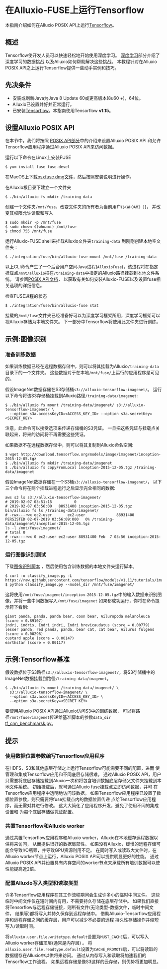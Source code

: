 # 在Alluxio-FUSE上运行Tensorflow

本指南介绍如何在Alluxio POSIX API上运行[Tensorflow](https://www.tensorflow.org/)。

## 概述

Tensorflow使开发人员可以快速轻松地开始使用深度学习。 
[深度学习](../solutions/Deep-Learning.md)部分介绍了深度学习的数据挑战 
以及Alluxio如何帮助解决这些挑战。 
本教程针对在Alluxio POSIX API之上运行Tensorflow提供一些动手实例和技巧。

## 先决条件

* 安装或刷新Java为Java 8 Update 60或更高版本(8u60 +)，64位。
* Alluxio已设置并好并正常运行。
* 已安装[Tensorflow](https://www.tensorflow.org/install/pip)。本指南使用Tensorflow **v1.15**。

## 设置Alluxio POSIX API

在本节中，我们将按照
[POSIX API部分](../api/POSIX-API.md)中的介绍来设置Alluxio POSIX API
和允许Tensorflow应用程序通过Alluxio POSIX API来访问数据。

运行以下命令在Linux上安装FUSE

```console
$ yum install fuse fuse-devel
```

在MacOS上下载[osxfuse dmg文件](https://github.com/osxfuse/osxfuse/releases/download/osxfuse-3.8.3/osxfuse-3.8.3.dmg)，然后按照安装说明进行操作。

在Alluxio根目录下建立一个文件夹 

```console
$ ./bin/alluxio fs mkdir /training-data
```

创建一个文件夹`/mnt/fuse`，改变文件夹的所有者为当前用户(`$(WHOAMI )`)， 
并改变其权限允许读取和写入

```console
$ sudo mkdir -p /mnt/fuse
$ sudo chown $(whoami) /mnt/fuse
$ chmod 755 /mnt/fuse
```

运行Alluxio-FUSE shell来挂载Alluxio文件夹`training-data` 到刚刚创建本地空文件夹：

```console
$ ./integration/fuse/bin/alluxio-fuse mount /mnt/fuse /training-data
```

以上CLI命令产生了一个后台用户空间Java进程(`AlluxioFuse`)，该进程将在指定挂载点`/mnt/alluxio`把在`/training-data`中指定的Alluxio路径挂载到本地文件系统。 
请参阅[POSIX API文档](../api/POSIX-API.md)， 
以获取有关如何安装Alluxio-FUSE以及设置fuse相关选项的详细信息。 

检查FUSE进程的状态

```console
$ ./integration/fuse/bin/alluxio-fuse stat
```

挂载的`/mnt/fuse`文件夹已经准备好可以为深度学习框架所用，深度学习框架可以视Alluxio存储为本地文件夹。 
下一部分中Tensorflow将使用此文件夹进行训练。

## 示例:图像识别

### 准备训练数据

如果训练数据已经在远程数据存储中，则可以将其挂载为Alluxio`/training-data`目录下的一个文件夹。 这些数据对于在本地`/mnt/fuse/`上运行的应用程序是可见的。

假设ImageNet数据存储在S3存储桶`s3://alluxio-tensorflow-imagenet/`。
运行以下命令将该S3存储桶挂载到Alluxio路径`/training-data/imagenet`:

```console
$ ./bin/alluxio fs mount /training-data/imagenet/ s3://alluxio-tensorflow-imagenet/ \
  --option s3a.accessKeyID=<ACCESS_KEY_ID> --option s3a.secretKey=<SECRET_KEY>
```

注意，此命令可以接受选项来传递存储桶的S3凭证。 
一旦把这些凭证与挂载点关联起来，将来的访问将不再需要这些凭证。

如果数据不在远程数据存储中，则可以将其复制到Alluxio命名空间:

```console
$ wget http://download.tensorflow.org/models/image/imagenet/inception-2015-12-05.tgz
$ ./bin/alluxio fs mkdir /training-data/imagenet 
$ ./bin/alluxio fs copyFromLocal inception-2015-12-05.tgz /training-data/imagenet 
```

假设ImageNet数据存储在一个S3桶`s3://alluxio-tensorflow-imagenet/`， 
以下三个命令将在两个挂载进程运行之后显示完全相同的数据:

```
aws s3 ls s3://alluxio-tensorflow-imagenet/
# 2019-02-07 03:51:15          0 
# 2019-02-07 03:56:09   88931400 inception-2015-12-05.tgz
bin/alluxio fs ls /training-data/imagenet/
# -rwx---rwx ec2-user       ec2-user              88931400       PERSISTED 02-07-2019 03:56:09:000   0% /training-data/imagenet/inception-2015-12-05.tgz
ls -l /mnt/fuse/imagenet/
# total 0
# -rwx---rwx 0 ec2-user ec2-user 88931400 Feb  7 03:56 inception-2015-12-05.tgz
```

### 运行图像识别测试

下载[图像识别脚本](HTTPS://raw.githubusercontent.com/tensorflow/models/v1.11/tutorials/image/imagenet/classify_image.py)
，然后使用包含训练数据的本地文件夹运行脚本。

```console
$ curl -o classify_image.py -L https://raw.githubusercontent.com/tensorflow/models/v1.11/tutorials/image/imagenet/classify_image.py
$ python classify_image.py --model_dir /mnt/fuse/imagenet/
```

这将使用`/mnt/fuse/imagenet/inception-2015-12-05.tgz`中的输入数据来识别图像，并将一些中间数据写入`/mnt/fuse/imagenet` 
如果都成功运行，你将在命令提示符下看到:

```
giant panda, panda, panda bear, coon bear, Ailuropoda melanoleuca (score = 0.89107)
indri, indris, Indri indri, Indri brevicaudatus (score = 0.00779)
lesser panda, red panda, panda, bear cat, cat bear, Ailurus fulgens (score = 0.00296)
custard apple (score = 0.00147)
earthstar (score = 0.00117)
```

## 示例:Tensorflow基准

假设数据位于S3路径`s3://alluxio-tensorflow-imagenet/`，将S3存储桶中的ImageNet数据挂载到路径`/training-data/imagenet`。

```console
$ ./bin/alluxio fs mount /training-data/imagenet/ \
  s3://alluxio-tensorflow-imagenet/ \
  --option s3a.accessKeyID=<ACCESS_KEY_ID> \
  --option s3a.secretKey=<SECRET_KEY>
```

要使用Alluxio POSIX API通过Alluxio访问S3中的训练数据，
可以将路径`/mnt/fuse/imagenet`传递给基准脚本的参数`data_dir`
[tf_cnn_benchmarsk.py](https://github.com/tensorflow/benchmarks/blob/master/scripts/tf_cnn_benchmarks/tf_cnn_benchmarks.py)。

## 提示

### 使用数据位置参数编写Tensorflow应用程序

在HDFS，S3和其他底层存储之上运行Tensorflow可能需要不同的配置，进而
使管理和集成Tensorflow应用和不同底层存储很难。 
通过Alluxio POSIX API，用户只需要将底层存储挂载到Aluxio一次和将包含培训数据底层存储父文件夹挂载到本地文件系统。
初始挂载后，就可通过Alluxio fuse挂载点立即访问数据，并可 
在Tensorflow应用程序中透明地访问该数据。
如果Tensorflow应用程序已设置了数据位置参数，则只需要将fuse挂载点内的数据位置传递 
点给Tensorflow应用程序，而无需对其进行修改。
这大大简化了应用程序开发，避免了使用不同的集成设置和 
为每个底层存储做凭证配置。

### 共置Tensorflow和Alluxio worker

通过共置Tensorflow应用程序和Alluxio worker，Alluxio在本地缓存远程数据以供将来访问， 
从而提供很好的数据局部性。 
如果没有Alluxio，缓慢的远程存储可能会导致I/O瓶颈，并导致GPU资源利用不足。 
在同时写入或读取大文件时，在Alluxio worker节点上运行，Alluxio POSIX API可以提供明显更好的性能。 
通过Alluxio POSIX API并设置具有内存空间的worker节点来承载所有培训数据可以使 
性能提高近2倍。

### 配置Alluxio写入类型和读取类型

许多Tensorflow应用程序在其工作流程期间会生成许多小的临时中间文件。 
这些临时中间文件仅在短时间内有用，不需要持久存储在底层存储中。 
如果我们直接将Tensorflow与远程存储链接，则所有文件(无论类型-数据文件，临时中间文件， 
结果等)都将写入并持久保存到远程存储中。 
借助Alluxio-Tensorflow应用程序和远程存储之间的缓存层，用户可以减少不必要的远程 
持久性存储操作并缩短写入/读取时间。

将`alluxio.user.file.writetype.default`设置为`MUST_CACHE`后，可以写入Alluxio worker存储顶层(通常是内存层) 。 
将`alluxio.user.file.readtype.default`设置为`CACHE_PROMOTE`后，可以将读取的数据缓存在Alluxio中以供将来访问。 
通过从内存写入和读取将加速我们的Tensorflow工作流程。 
如果远程存储是像S3这样的云存储，则优势将更加明显。
